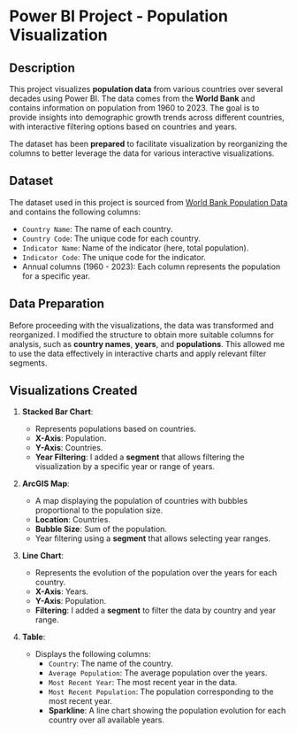 # Power BI Project - Population Visualization

## Description

This project visualizes **population data** from various countries over several decades using Power BI. The data comes from the **World Bank** and contains information on population from 1960 to 2023. The goal is to provide insights into demographic growth trends across different countries, with interactive filtering options based on countries and years.

The dataset has been **prepared** to facilitate visualization by reorganizing the columns to better leverage the data for various interactive visualizations.

## Dataset

The dataset used in this project is sourced from [World Bank Population Data](https://data.worldbank.org/indicator/SP.POP.TOTL) and contains the following columns:
- `Country Name`: The name of each country.
- `Country Code`: The unique code for each country.
- `Indicator Name`: Name of the indicator (here, total population).
- `Indicator Code`: The unique code for the indicator.
- Annual columns (1960 - 2023): Each column represents the population for a specific year.

## Data Preparation

Before proceeding with the visualizations, the data was transformed and reorganized. I modified the structure to obtain more suitable columns for analysis, such as **country names**, **years**, and **populations**. This allowed me to use the data effectively in interactive charts and apply relevant filter segments.

## Visualizations Created

1. **Stacked Bar Chart**:
   - Represents populations based on countries.
   - **X-Axis**: Population.
   - **Y-Axis**: Countries.
   - **Year Filtering**: I added a **segment** that allows filtering the visualization by a specific year or range of years.

2. **ArcGIS Map**:
   - A map displaying the population of countries with bubbles proportional to the population size.
   - **Location**: Countries.
   - **Bubble Size**: Sum of the population.
   - Year filtering using a **segment** that allows selecting year ranges.

3. **Line Chart**:
   - Represents the evolution of the population over the years for each country.
   - **X-Axis**: Years.
   - **Y-Axis**: Population.
   - **Filtering**: I added a **segment** to filter the data by country and year range.

4. **Table**:
   - Displays the following columns:
     - `Country`: The name of the country.
     - `Average Population`: The average population over the years.
     - `Most Recent Year`: The most recent year in the data.
     - `Most Recent Population`: The population corresponding to the most recent year.
     - **Sparkline**: A line chart showing the population evolution for each country over all available years.
